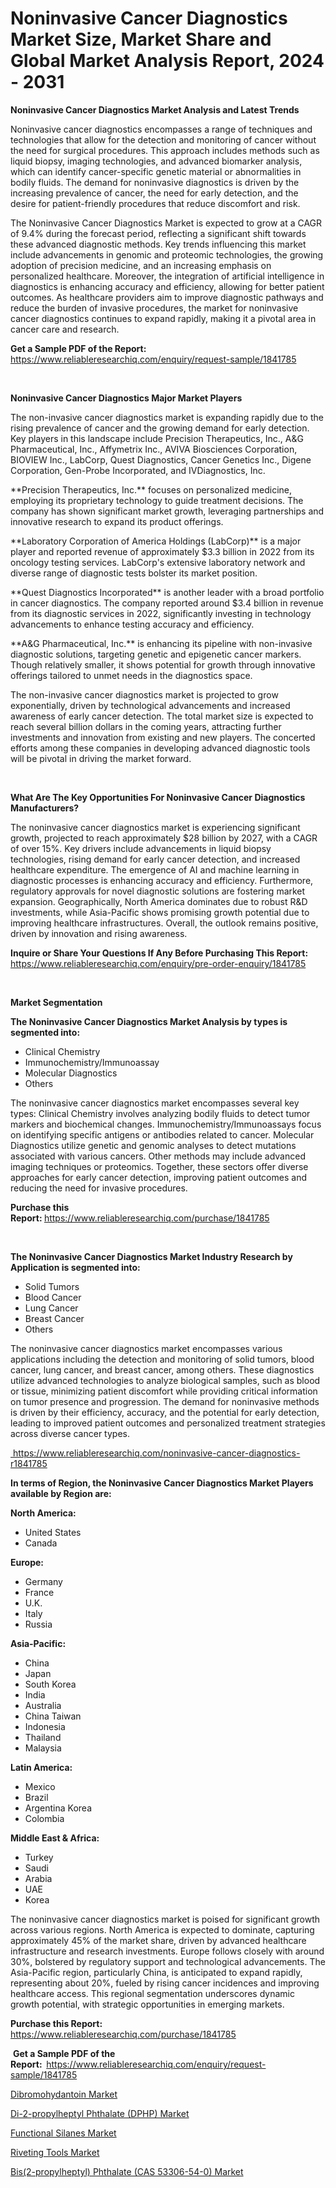 <p><h1>Noninvasive Cancer Diagnostics Market Size, Market Share and Global Market Analysis Report, 2024 - 2031</h1></p><p><strong>Noninvasive Cancer Diagnostics Market Analysis and Latest Trends</strong></p>
<p><p>Noninvasive cancer diagnostics encompasses a range of techniques and technologies that allow for the detection and monitoring of cancer without the need for surgical procedures. This approach includes methods such as liquid biopsy, imaging technologies, and advanced biomarker analysis, which can identify cancer-specific genetic material or abnormalities in bodily fluids. The demand for noninvasive diagnostics is driven by the increasing prevalence of cancer, the need for early detection, and the desire for patient-friendly procedures that reduce discomfort and risk.</p><p>The Noninvasive Cancer Diagnostics Market is expected to grow at a CAGR of 9.4% during the forecast period, reflecting a significant shift towards these advanced diagnostic methods. Key trends influencing this market include advancements in genomic and proteomic technologies, the growing adoption of precision medicine, and an increasing emphasis on personalized healthcare. Moreover, the integration of artificial intelligence in diagnostics is enhancing accuracy and efficiency, allowing for better patient outcomes. As healthcare providers aim to improve diagnostic pathways and reduce the burden of invasive procedures, the market for noninvasive cancer diagnostics continues to expand rapidly, making it a pivotal area in cancer care and research.</p></p>
<p><strong>Get a Sample PDF of the Report:&nbsp;</strong> <a href="https://www.reliableresearchiq.com/enquiry/request-sample/1841785?utm_campaign=1121&utm_medium=2&utm_source=Github&utm_content=ia&utm_term=16102024&utm_id=noninvasive-cancer-diagnostics">https://www.reliableresearchiq.com/enquiry/request-sample/1841785</a></p>
<p>&nbsp;</p>
<p><strong>Noninvasive Cancer Diagnostics Major Market Players</strong></p>
<p><p>The non-invasive cancer diagnostics market is expanding rapidly due to the rising prevalence of cancer and the growing demand for early detection. Key players in this landscape include Precision Therapeutics, Inc., A&G Pharmaceutical, Inc., Affymetrix Inc., AVIVA Biosciences Corporation, BIOVIEW Inc., LabCorp, Quest Diagnostics, Cancer Genetics Inc., Digene Corporation, Gen-Probe Incorporated, and IVDiagnostics, Inc.</p><p>**Precision Therapeutics, Inc.** focuses on personalized medicine, employing its proprietary technology to guide treatment decisions. The company has shown significant market growth, leveraging partnerships and innovative research to expand its product offerings.</p><p>**Laboratory Corporation of America Holdings (LabCorp)** is a major player and reported revenue of approximately $3.3 billion in 2022 from its oncology testing services. LabCorp's extensive laboratory network and diverse range of diagnostic tests bolster its market position.</p><p>**Quest Diagnostics Incorporated** is another leader with a broad portfolio in cancer diagnostics. The company reported around $3.4 billion in revenue from its diagnostic services in 2022, significantly investing in technology advancements to enhance testing accuracy and efficiency.</p><p>**A&G Pharmaceutical, Inc.** is enhancing its pipeline with non-invasive diagnostic solutions, targeting genetic and epigenetic cancer markers. Though relatively smaller, it shows potential for growth through innovative offerings tailored to unmet needs in the diagnostics space.</p><p>The non-invasive cancer diagnostics market is projected to grow exponentially, driven by technological advancements and increased awareness of early cancer detection. The total market size is expected to reach several billion dollars in the coming years, attracting further investments and innovation from existing and new players. The concerted efforts among these companies in developing advanced diagnostic tools will be pivotal in driving the market forward.</p></p>
<p>&nbsp;</p>
<p><strong>What Are The Key Opportunities For Noninvasive Cancer Diagnostics Manufacturers?</strong></p>
<p><p>The noninvasive cancer diagnostics market is experiencing significant growth, projected to reach approximately $28 billion by 2027, with a CAGR of over 15%. Key drivers include advancements in liquid biopsy technologies, rising demand for early cancer detection, and increased healthcare expenditure. The emergence of AI and machine learning in diagnostic processes is enhancing accuracy and efficiency. Furthermore, regulatory approvals for novel diagnostic solutions are fostering market expansion. Geographically, North America dominates due to robust R&D investments, while Asia-Pacific shows promising growth potential due to improving healthcare infrastructures. Overall, the outlook remains positive, driven by innovation and rising awareness.</p></p>
<p><strong>Inquire or Share Your Questions If Any Before Purchasing This Report:</strong> <a href="https://www.reliableresearchiq.com/enquiry/pre-order-enquiry/1841785?utm_campaign=1121&utm_medium=2&utm_source=Github&utm_content=ia&utm_term=16102024&utm_id=noninvasive-cancer-diagnostics">https://www.reliableresearchiq.com/enquiry/pre-order-enquiry/1841785</a></p>
<p>&nbsp;</p>
<p><strong>Market Segmentation</strong></p>
<p><strong>The Noninvasive Cancer Diagnostics Market Analysis by types is segmented into:</strong></p>
<p><ul><li>Clinical Chemistry</li><li>Immunochemistry/Immunoassay</li><li>Molecular Diagnostics</li><li>Others</li></ul></p>
<p><p>The noninvasive cancer diagnostics market encompasses several key types: Clinical Chemistry involves analyzing bodily fluids to detect tumor markers and biochemical changes. Immunochemistry/Immunoassays focus on identifying specific antigens or antibodies related to cancer. Molecular Diagnostics utilize genetic and genomic analyses to detect mutations associated with various cancers. Other methods may include advanced imaging techniques or proteomics. Together, these sectors offer diverse approaches for early cancer detection, improving patient outcomes and reducing the need for invasive procedures.</p></p>
<p><strong>Purchase this Report:&nbsp;</strong><a href="https://www.reliableresearchiq.com/purchase/1841785?utm_campaign=1121&utm_medium=2&utm_source=Github&utm_content=ia&utm_term=16102024&utm_id=noninvasive-cancer-diagnostics">https://www.reliableresearchiq.com/purchase/1841785</a></p>
<p>&nbsp;</p>
<p><strong>The Noninvasive Cancer Diagnostics Market Industry Research by Application is segmented into:</strong></p>
<p><ul><li>Solid Tumors</li><li>Blood Cancer</li><li>Lung Cancer</li><li>Breast Cancer</li><li>Others</li></ul></p>
<p><p>The noninvasive cancer diagnostics market encompasses various applications including the detection and monitoring of solid tumors, blood cancer, lung cancer, and breast cancer, among others. These diagnostics utilize advanced technologies to analyze biological samples, such as blood or tissue, minimizing patient discomfort while providing critical information on tumor presence and progression. The demand for noninvasive methods is driven by their efficiency, accuracy, and the potential for early detection, leading to improved patient outcomes and personalized treatment strategies across diverse cancer types.</p></p>
<p><a href="https://www.reliableresearchiq.com/noninvasive-cancer-diagnostics-r1841785?utm_campaign=1121&utm_medium=2&utm_source=Github&utm_content=ia&utm_term=16102024&utm_id=noninvasive-cancer-diagnostics">&nbsp;https://www.reliableresearchiq.com/noninvasive-cancer-diagnostics-r1841785</a></p>
<p><strong>In terms of Region, the Noninvasive Cancer Diagnostics Market Players available by Region are:</strong></p>
<p>
    <p> <strong> North America: </strong>
        <ul>
            <li>United States</li>
            <li>Canada</li>
        </ul>
        </p> 
    <p> <strong> Europe: </strong>
        <ul>
            <li>Germany</li>
            <li>France</li>
            <li>U.K.</li>
            <li>Italy</li>
            <li>Russia</li>
        </ul>
        </p> 
    <p> <strong> Asia-Pacific: </strong>
        <ul>
            <li>China</li>
            <li>Japan</li>
            <li>South Korea</li>
            <li>India</li>
            <li>Australia</li>
            <li>China Taiwan</li>
            <li>Indonesia</li>
            <li>Thailand</li>
            <li>Malaysia</li>
        </ul>
        </p> 
    <p> <strong> Latin America: </strong>
        <ul>
            <li>Mexico</li>
            <li>Brazil</li>
            <li>Argentina Korea</li>
            <li>Colombia</li>
        </ul>
        </p> 
    <p> <strong> Middle East & Africa: </strong>
        <ul>
            <li>Turkey</li>
            <li>Saudi</li>
            <li>Arabia</li>
            <li>UAE</li>
            <li>Korea</li>
        </ul>
    </p>
    </p>
<p><p>The noninvasive cancer diagnostics market is poised for significant growth across various regions. North America is expected to dominate, capturing approximately 45% of the market share, driven by advanced healthcare infrastructure and research investments. Europe follows closely with around 30%, bolstered by regulatory support and technological advancements. The Asia-Pacific region, particularly China, is anticipated to expand rapidly, representing about 20%, fueled by rising cancer incidences and improving healthcare access. This regional segmentation underscores dynamic growth potential, with strategic opportunities in emerging markets.</p></p>
<p><strong>Purchase this Report: </strong><a href="https://www.reliableresearchiq.com/purchase/1841785?utm_campaign=1121&utm_medium=2&utm_source=Github&utm_content=ia&utm_term=16102024&utm_id=noninvasive-cancer-diagnostics">https://www.reliableresearchiq.com/purchase/1841785</a></p>
<p>&nbsp;<strong>Get a Sample PDF of the Report:&nbsp;&nbsp;</strong><a href="https://www.reliableresearchiq.com/enquiry/request-sample/1841785?utm_campaign=1121&utm_medium=2&utm_source=Github&utm_content=ia&utm_term=16102024&utm_id=noninvasive-cancer-diagnostics">https://www.reliableresearchiq.com/enquiry/request-sample/1841785</a></p>
<p><strong></strong></p>
<p><p><a href="https://www.linkedin.com/pulse/charting-future-comprehensive-analysis-global-dibromohydantoin-slanc?utm_campaign=1121&utm_medium=2&utm_source=Github&utm_content=ia&utm_term=16102024&utm_id=noninvasive-cancer-diagnostics">Dibromohydantoin Market</a></p><p><a href="https://github.com/fadrijbtavist/Market-Research-Report-List-1/blob/main/di-2-propylheptyl-phthalate-dphp-market.md?utm_campaign=1121&utm_medium=2&utm_source=Github&utm_content=ia&utm_term=16102024&utm_id=noninvasive-cancer-diagnostics">Di-2-propylheptyl Phthalate (DPHP) Market</a></p><p><a href="https://www.linkedin.com/pulse/functional-silanes-market-size-share-competitive-landscape-ggm6e?utm_campaign=1121&utm_medium=2&utm_source=Github&utm_content=ia&utm_term=16102024&utm_id=noninvasive-cancer-diagnostics">Functional Silanes Market</a></p><p><a href="https://issuu.com/reportprime-2/docs/riveting-tools-market-size-2030.ppt_fbaccd87b9bc7d?utm_campaign=1121&utm_medium=2&utm_source=Github&utm_content=ia&utm_term=16102024&utm_id=noninvasive-cancer-diagnostics">Riveting Tools Market</a></p><p><a href="https://github.com/avilarotedlowkog/Market-Research-Report-List-1/blob/main/bis2-propylheptyl-phthalate-cas-53306-54-0-market.md?utm_campaign=1121&utm_medium=2&utm_source=Github&utm_content=ia&utm_term=16102024&utm_id=noninvasive-cancer-diagnostics">Bis(2-propylheptyl) Phthalate (CAS 53306-54-0) Market</a></p></p>